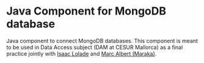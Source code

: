 # Java Component for MongoDB database

Java component to connect MongoDB databases. This component is meant to be used in Data Access subject (DAM at CESUR Mallorca) as a final practice
jointly with [Isaac Lolade](https://github.com/IsaacLolade) and [Marc Albert (Maraka)](https://github.com/MarcASO1560).